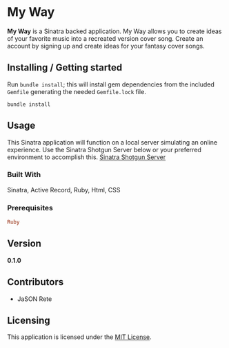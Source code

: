 # My Way

__My Way__ is a Sinatra backed application. My Way allows you to create ideas of your favorite music into a recreated version cover song. Create an account by signing up and create ideas for your fantasy cover songs.

## Installing / Getting started

Run `bundle install`; this will install gem dependencies from the included `Gemfile` generating the needed `Gemfile.lock` file.

`bundle install`

## Usage

This Sinatra application will function on a local server simulating an online experience. Use the Sinatra Shotgun Server below or your preferred environment to accomplish this.
[Sinatra Shotgun Server](https://learn.co/lessons/sinatra-shotgun-server)

### Built With

Sinatra, Active Record, Ruby, Html, CSS

### Prerequisites

```ruby
Ruby
```

## Version 

**0.1.0**

## Contributors

- JaSON Rete

## Licensing

This application is licensed under the [MIT License](LICENSE).